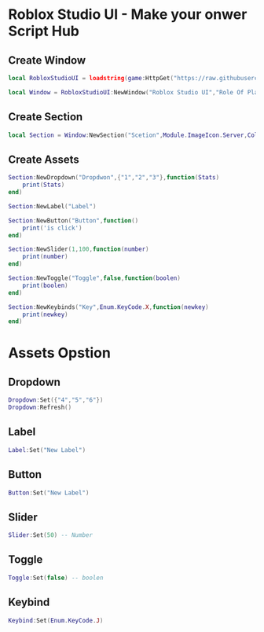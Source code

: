# Roblox Studio UI - Make your onwer Script Hub

## Create Window
```lua
local RobloxStudioUI = loadstring(game:HttpGet("https://raw.githubusercontent.com/3345-c-a-t-s-u-s/Roblox-Studio-UI-Lua-/main/source.lua"))()

local Window = RobloxStudioUI:NewWindow("Roblox Studio UI","Role Of Player")
```
## Create Section
```lua
local Section = Window:NewSection("Scetion",Module.ImageIcon.Server,Color3.fromRGB(0, 115, 255))
```

## Create Assets
```lua
Section:NewDropdown("Dropdwon",{"1","2","3"},function(Stats)
	print(Stats)
end)

Section:NewLabel("Label")

Section:NewButton("Button",function()
	print('is click')
end)

Section:NewSlider(1,100,function(number)
	print(number)
end)

Section:NewToggle("Toggle",false,function(boolen)
	print(boolen)
end)

Section:NewKeybinds("Key",Enum.KeyCode.X,function(newkey)
	print(newkey)
end)
```

# Assets Opstion

## Dropdown
```lua
Dropdown:Set({"4","5","6"})
Dropdown:Refresh()
```

## Label
```lua
Label:Set("New Label")
```
## Button
```lua
Button:Set("New Label")
```
## Slider
```lua
Slider:Set(50) -- Number
```
## Toggle
```lua
Toggle:Set(false) -- boolen
```
## Keybind
```lua
Keybind:Set(Enum.KeyCode.J)
```
